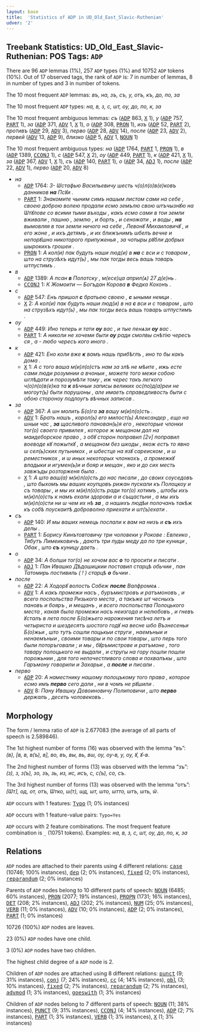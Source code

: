 ```yaml
---
layout: base
title:  'Statistics of ADP in UD_Old_East_Slavic-Ruthenian'
udver: '2'
---
```


## Treebank Statistics: UD_Old_East_Slavic-Ruthenian: POS Tags: `ADP`

There are 96 `ADP` lemmas (1%), 257 `ADP` types (1%) and 10752 `ADP` tokens (10%).
Out of 17 observed tags, the rank of `ADP` is: 7 in number of lemmas, 8 in number of types and 3 in number of tokens.

The 10 most frequent `ADP` lemmas: <em>въ, на, зъ, съ, у, отъ, къ, до, по, за</em>

The 10 most frequent `ADP` types:  <em>на, в, з, с, ѡт, оу, до, по, к, за</em>

The 10 most frequent ambiguous lemmas: <em>съ</em> (<tt><a href="orv_ruthenian-pos-ADP.html">ADP</a></tt> 863, <tt><a href="orv_ruthenian-pos-X.html">X</a></tt> 1), <em>у</em> (<tt><a href="orv_ruthenian-pos-ADP.html">ADP</a></tt> 757, <tt><a href="orv_ruthenian-pos-PART.html">PART</a></tt> 1), <em>за</em> (<tt><a href="orv_ruthenian-pos-ADP.html">ADP</a></tt> 371, <tt><a href="orv_ruthenian-pos-ADV.html">ADV</a></tt> 1, <tt><a href="orv_ruthenian-pos-X.html">X</a></tt> 1), <em>о</em> (<tt><a href="orv_ruthenian-pos-ADP.html">ADP</a></tt> 308, <tt><a href="orv_ruthenian-pos-PRON.html">PRON</a></tt> 1), <em>изъ</em> (<tt><a href="orv_ruthenian-pos-ADP.html">ADP</a></tt> 52, <tt><a href="orv_ruthenian-pos-PART.html">PART</a></tt> 2), <em>противъ</em> (<tt><a href="orv_ruthenian-pos-ADP.html">ADP</a></tt> 29, <tt><a href="orv_ruthenian-pos-ADV.html">ADV</a></tt> 3), <em>перво</em> (<tt><a href="orv_ruthenian-pos-ADP.html">ADP</a></tt> 28, <tt><a href="orv_ruthenian-pos-ADV.html">ADV</a></tt> 14), <em>после</em> (<tt><a href="orv_ruthenian-pos-ADP.html">ADP</a></tt> 23, <tt><a href="orv_ruthenian-pos-ADV.html">ADV</a></tt> 2), <em>первей</em> (<tt><a href="orv_ruthenian-pos-ADV.html">ADV</a></tt> 13, <tt><a href="orv_ruthenian-pos-ADP.html">ADP</a></tt> 9), <em>близко</em> (<tt><a href="orv_ruthenian-pos-ADP.html">ADP</a></tt> 5, <tt><a href="orv_ruthenian-pos-ADV.html">ADV</a></tt> 1, <tt><a href="orv_ruthenian-pos-NOUN.html">NOUN</a></tt> 1)

The 10 most frequent ambiguous types:  <em>на</em> (<tt><a href="orv_ruthenian-pos-ADP.html">ADP</a></tt> 1764, <tt><a href="orv_ruthenian-pos-PART.html">PART</a></tt> 1, <tt><a href="orv_ruthenian-pos-PRON.html">PRON</a></tt> 1), <em>в</em> (<tt><a href="orv_ruthenian-pos-ADP.html">ADP</a></tt> 1389, <tt><a href="orv_ruthenian-pos-CCONJ.html">CCONJ</a></tt> 1), <em>с</em> (<tt><a href="orv_ruthenian-pos-ADP.html">ADP</a></tt> 547, <tt><a href="orv_ruthenian-pos-X.html">X</a></tt> 2), <em>оу</em> (<tt><a href="orv_ruthenian-pos-ADP.html">ADP</a></tt> 449, <tt><a href="orv_ruthenian-pos-PART.html">PART</a></tt> 1), <em>к</em> (<tt><a href="orv_ruthenian-pos-ADP.html">ADP</a></tt> 421, <tt><a href="orv_ruthenian-pos-X.html">X</a></tt> 1), <em>за</em> (<tt><a href="orv_ruthenian-pos-ADP.html">ADP</a></tt> 367, <tt><a href="orv_ruthenian-pos-ADV.html">ADV</a></tt> 1, <tt><a href="orv_ruthenian-pos-X.html">X</a></tt> 1), <em>съ</em> (<tt><a href="orv_ruthenian-pos-ADP.html">ADP</a></tt> 140, <tt><a href="orv_ruthenian-pos-PART.html">PART</a></tt> 1), <em>о</em> (<tt><a href="orv_ruthenian-pos-ADP.html">ADP</a></tt> 34, <tt><a href="orv_ruthenian-pos-ADJ.html">ADJ</a></tt> 1), <em>после</em> (<tt><a href="orv_ruthenian-pos-ADP.html">ADP</a></tt> 22, <tt><a href="orv_ruthenian-pos-ADV.html">ADV</a></tt> 1), <em>перво</em> (<tt><a href="orv_ruthenian-pos-ADP.html">ADP</a></tt> 20, <tt><a href="orv_ruthenian-pos-ADV.html">ADV</a></tt> 8)


* <em>на</em>
  * <tt><a href="orv_ruthenian-pos-ADP.html">ADP</a></tt> 1764: <em>3- Ѡстафью Васильевичу шесть ч(о)л(о)в(е)ковъ данников <b>на</b> Псꙋи .</em>
  * <tt><a href="orv_ruthenian-pos-PART.html">PART</a></tt> 1: <em>Знакомите чыним симъ нашым листом сами на себе , своею доброю волею продали есмо земълю свою ѡтъчызнꙋю на Ѡтꙋлове со всими тыми въходы , какъ есмо сами в тои земли вживали , пашню , землю , и борть , и сеножати , и воды , <b>на</b> вымовляя в тои земли ничого на себе , Левонꙋ Михаиловичꙋ , и его жоне , и ихъ детямъ , и их ближънимъ ѡбелъ вечне и непорꙋшно никоторого припуженья , за чотыры рꙋбли добрых шырокихъ грошеи .</em>
  * <tt><a href="orv_ruthenian-pos-PRON.html">PRON</a></tt> 1: <em>А кол(и) пак будуть наши люд(и) в <b>на</b> с вси и с товаром , што на струзѣхъ идут(ь) , мы пак тогды весь вашь товаръ ѡтпустимъ .</em>
* <em>в</em>
  * <tt><a href="orv_ruthenian-pos-ADP.html">ADP</a></tt> 1389: <em>А псан <b>в</b> Полотску , м(есе)ца април(ѧ) 27 д(е)нь .</em>
  * <tt><a href="orv_ruthenian-pos-CCONJ.html">CCONJ</a></tt> 1: <em>К Жомоити — Богъдан Корова <b>в</b> Федка Кохонъ .</em>
* <em>с</em>
  * <tt><a href="orv_ruthenian-pos-ADP.html">ADP</a></tt> 547: <em>Енъ пришол <b>с</b> братьею своею , <b>с</b> ыными немци .</em>
  * <tt><a href="orv_ruthenian-pos-X.html">X</a></tt> 2: <em>А кол(и) пак будуть наши люд(и) в на <b>с</b> вси и с товаром , што на струзѣхъ идут(ь) , мы пак тогды весь вашь товаръ ѡтпустимъ .</em>
* <em>оу</em>
  * <tt><a href="orv_ruthenian-pos-ADP.html">ADP</a></tt> 449: <em>Ино теперь и тати <b>оу</b> вас , и тые пенѧзи <b>оу</b> вас .</em>
  * <tt><a href="orv_ruthenian-pos-PART.html">PART</a></tt> 1: <em>А николи не хочеми быти <b>оу</b> ради смолвы снѣтію чересъ ся , а - любо чересъ кого иного .</em>
* <em>к</em>
  * <tt><a href="orv_ruthenian-pos-ADP.html">ADP</a></tt> 421: <em>Ено коли вже <b>к</b> вамъ нашь прибѣглъ , ино то бы какъ дома .</em>
  * <tt><a href="orv_ruthenian-pos-X.html">X</a></tt> 1: <em>А с того ваша м(и)л(о)стъ нам за злѣ не мѣите , ижь есте сами люди розумнии а вчоныи , можете того межи собою ѡглѣдати и порозумѣти тому , иж черес такъ легкого ч(о)л(о)в(е)ка та <b>к</b> вѣчныи записы великих ос(по)д(а)реи не могоут(ь) быти порушоны , але имаеть справедливость быти с обою стороноу подлоугъ вѣчных записов .</em>
* <em>за</em>
  * <tt><a href="orv_ruthenian-pos-ADP.html">ADP</a></tt> 367: <em>А ѡн молить Б(о)га <b>за</b> вашу м(и)л(о)сть .</em>
  * <tt><a href="orv_ruthenian-pos-ADV.html">ADV</a></tt> 1: <em>Брать нашъ , корол(ь) его милост(ь) Александер , ещо на ѡныи час , <b>за</b> щасливого панован(ь)я его , некоторые члонки тог(о) своего привилея , которое ж мещаном дал на маидеборское право , з обꙋ сторон поправил [2v] поправил воеводе кꙋ пожыткꙋ , а мещаном без шкоды , якож естъ то явно ѡ сел(ь)ских путьникох , и ѡбестце на язꙋ сареиском , и ѡ реместникох , и ѡ иных некоторых члонкохъ , а промежкꙋ владыки и игумен(ь)и и бояр и мещан , яко и до сих месть завжъды розторженя была .</em>
  * <tt><a href="orv_ruthenian-pos-X.html">X</a></tt> 1: <em>А што ваш(а) м(и)л(о)сть до нас писали , до своих соуседовъ , што быхомъ мы ваших коупцовъ рижан пускали къ Полоцкоу и съ товары , и мы их м(и)л(о)сть ради тог(о) хотимъ , штобы ихъ м(и)л(о)сть к намъ ехали здорови а и същастьни , а мы ихъ м(и)л(о)сти ни ѡ чем их нѣ <b>за</b> , а нашихъ людѣи полочанъ такѣж къ собѣ поускаитѣ доброволно приехати и ѡт(ъ)ехати .</em>
* <em>съ</em>
  * <tt><a href="orv_ruthenian-pos-ADP.html">ADP</a></tt> 140: <em>И мы ваших немець послали к вам на низъ и <b>съ</b> ихъ делы .</em>
  * <tt><a href="orv_ruthenian-pos-PART.html">PART</a></tt> 1: <em>Борису Кинътовтовичу три чоловеки у Рокове : Евлеико , Тябутъ Лимеиковичъ , даютъ три пуды меду да по три куници , Обак , што <b>съ</b> куницу даеть .</em>
* <em>о</em>
  * <tt><a href="orv_ruthenian-pos-ADP.html">ADP</a></tt> 34: <em>А болши тог(о) не хочом вас <b>о</b> то просити и писати .</em>
  * <tt><a href="orv_ruthenian-pos-ADJ.html">ADJ</a></tt> 1: <em>Пан Ивашко Дѣдошицкии поставил старцѣ обьчии , пан Татомирь постивиль ( ! ) старцѣ <b>о</b> бьчии .</em>
* <em>после</em>
  * <tt><a href="orv_ruthenian-pos-ADP.html">ADP</a></tt> 22: <em>А Ходорꙋ волость Собеж <b>после</b> Валфромеѧ .</em>
  * <tt><a href="orv_ruthenian-pos-ADV.html">ADV</a></tt> 1: <em>А какъ промежи насъ , буръмистровъ и ратъмоновъ , и всего поспольства Ризького места , а такъже ѡт чесныхъ пановъ и бояръ , и мещанъ , и всего поспольства Полоцького места , какая была промежи насъ неизгода и нелюбовъ , и гневъ ꙋсталъ в лета после Б(о)жьего нарожения тисѣча летъ и четыриста и шездесятъ шостого годꙋ на весне ѡбо Възнесеньи Б(о)жьи , што тутъ сошли поцькыи струги , наемъныи и ненаемъныи , своими товары и по свои товары , што перь того были поторъговали ; и мы , бꙋръмистрове и ратъмоне , того тавару полоцького не выдали , и стругы на гору пошли пошли порожьнии , для того непочестливого слова и похвалъкы , што Гаръмону говорили и Захарьи , а <b>после</b> и писали .</em>
* <em>перво</em>
  * <tt><a href="orv_ruthenian-pos-ADP.html">ADP</a></tt> 20: <em>А наместнику нашому полоцъкому того права , которое есмо имъ <b>перво</b> сего дали , ни в чомъ не рꙋшили .</em>
  * <tt><a href="orv_ruthenian-pos-ADV.html">ADV</a></tt> 8: <em>Пану Ивашку Довоиновичу Полиповичи , што <b>перво</b> держалъ , десеть чоловековъ .</em>

## Morphology

The form / lemma ratio of `ADP` is 2.677083 (the average of all parts of speech is 2.589846).

The 1st highest number of forms (16) was observed with the lemma “въ”: <em>(в), [в, в, в(ъ), в], во, въ, вы, вь, вѡ, оу, оу-в, у, ѹ, ꙋ, ꙋ-в</em>.

The 2nd highest number of forms (13) was observed with the lemma “зъ”: <em>(з), з, з(ъ), зо, зъ, зь, из, ис, исъ, с, с(ъ), со, съ</em>.

The 3rd highest number of forms (13) was observed with the lemma “отъ”: <em>[Ѡт], од, от, отъ, Ѡтко, ѡ(т), ѡд, ѡт, ѡто, ѡтто, ѡтъ, ѡть, ѿ</em>.

`ADP` occurs with 1 features: <tt><a href="orv_ruthenian-feat-Typo.html">Typo</a></tt> (1; 0% instances)

`ADP` occurs with 1 feature-value pairs: `Typo=Yes`

`ADP` occurs with 2 feature combinations.
The most frequent feature combination is `_` (10751 tokens).
Examples: <em>на, в, з, с, ѡт, оу, до, по, к, за</em>


## Relations

`ADP` nodes are attached to their parents using 4 different relations: <tt><a href="orv_ruthenian-dep-case.html">case</a></tt> (10746; 100% instances), <tt><a href="orv_ruthenian-dep-dep.html">dep</a></tt> (2; 0% instances), <tt><a href="orv_ruthenian-dep-fixed.html">fixed</a></tt> (2; 0% instances), <tt><a href="orv_ruthenian-dep-reparandum.html">reparandum</a></tt> (2; 0% instances)

Parents of `ADP` nodes belong to 10 different parts of speech: <tt><a href="orv_ruthenian-pos-NOUN.html">NOUN</a></tt> (6485; 60% instances), <tt><a href="orv_ruthenian-pos-PRON.html">PRON</a></tt> (2077; 19% instances), <tt><a href="orv_ruthenian-pos-PROPN.html">PROPN</a></tt> (1731; 16% instances), <tt><a href="orv_ruthenian-pos-DET.html">DET</a></tt> (208; 2% instances), <tt><a href="orv_ruthenian-pos-ADJ.html">ADJ</a></tt> (202; 2% instances), <tt><a href="orv_ruthenian-pos-NUM.html">NUM</a></tt> (25; 0% instances), <tt><a href="orv_ruthenian-pos-VERB.html">VERB</a></tt> (11; 0% instances), <tt><a href="orv_ruthenian-pos-ADV.html">ADV</a></tt> (10; 0% instances), <tt><a href="orv_ruthenian-pos-ADP.html">ADP</a></tt> (2; 0% instances), <tt><a href="orv_ruthenian-pos-PART.html">PART</a></tt> (1; 0% instances)

10726 (100%) `ADP` nodes are leaves.

23 (0%) `ADP` nodes have one child.

3 (0%) `ADP` nodes have two children.

The highest child degree of a `ADP` node is 2.

Children of `ADP` nodes are attached using 8 different relations: <tt><a href="orv_ruthenian-dep-punct.html">punct</a></tt> (9; 31% instances), <tt><a href="orv_ruthenian-dep-conj.html">conj</a></tt> (7; 24% instances), <tt><a href="orv_ruthenian-dep-cc.html">cc</a></tt> (4; 14% instances), <tt><a href="orv_ruthenian-dep-obl.html">obl</a></tt> (3; 10% instances), <tt><a href="orv_ruthenian-dep-fixed.html">fixed</a></tt> (2; 7% instances), <tt><a href="orv_ruthenian-dep-reparandum.html">reparandum</a></tt> (2; 7% instances), <tt><a href="orv_ruthenian-dep-advmod.html">advmod</a></tt> (1; 3% instances), <tt><a href="orv_ruthenian-dep-goeswith.html">goeswith</a></tt> (1; 3% instances)

Children of `ADP` nodes belong to 7 different parts of speech: <tt><a href="orv_ruthenian-pos-NOUN.html">NOUN</a></tt> (11; 38% instances), <tt><a href="orv_ruthenian-pos-PUNCT.html">PUNCT</a></tt> (9; 31% instances), <tt><a href="orv_ruthenian-pos-CCONJ.html">CCONJ</a></tt> (4; 14% instances), <tt><a href="orv_ruthenian-pos-ADP.html">ADP</a></tt> (2; 7% instances), <tt><a href="orv_ruthenian-pos-PART.html">PART</a></tt> (1; 3% instances), <tt><a href="orv_ruthenian-pos-VERB.html">VERB</a></tt> (1; 3% instances), <tt><a href="orv_ruthenian-pos-X.html">X</a></tt> (1; 3% instances)

